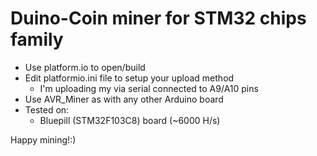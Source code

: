 # Duino-Coin miner for STM32 chips family

- Use platform.io to open/build
- Edit platformio.ini file to setup your upload method
    - I'm uploading my via serial connected to A9/A10 pins
- Use AVR_Miner as with any other Arduino board
- Tested on:
    - Bluepill (STM32F103C8) board (~6000 H/s)

Happy mining!:)


